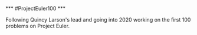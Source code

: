 *** #ProjectEuler100 ***

Following Quincy Larson's lead and going into 2020 working on the first 100 problems on Project Euler.